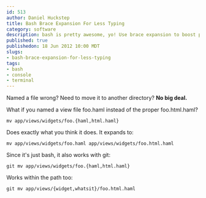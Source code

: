 ```yaml
--- 
id: 513
author: Daniel Huckstep
title: Bash Brace Expansion For Less Typing
category: software
description: bash is pretty awesome, yo! Use brace expansion to boost productivity.
published: true
publishedon: 18 Jun 2012 10:00 MDT
slugs: 
- bash-brace-expansion-for-less-typing
tags: 
- bash
- console
- terminal
---
```

Named a file wrong? Need to move it to another directory? **No big
deal.**

What if you named a view file foo.haml instead of the proper
foo.html.haml?

    mv app/views/widgets/foo.{haml,html.haml}

Does exactly what you think it does. It expands to:

    mv app/views/widgets/foo.haml app/views/widgets/foo.html.haml

Since it's just bash, it also works with git:

    git mv app/views/widgets/foo.{haml,html.haml}

Works within the path too:

    git mv app/views/{widget,whatsit}/foo.html.haml